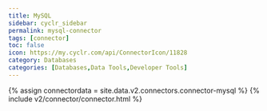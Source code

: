 ```yaml
---
title: MySQL
sidebar: cyclr_sidebar
permalink: mysql-connector
tags: [connector]
toc: false
icon: https://my.cyclr.com/api/ConnectorIcon/11828
category: Databases
categories: [Databases,Data Tools,Developer Tools]
---
```

{% assign connectordata = site.data.v2.connectors.connector-mysql %}
{% include v2/connector/connector.html %}	